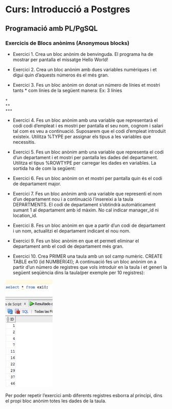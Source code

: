 # Curs: Introducció a Postgres

## Programació amb PL/PgSQL

### Exercicis de Blocs anònims (Anonymous blocks)

* Exercici 1.
Crea un bloc anònim de benvinguda. 
El programa ha de mostrar per pantalla el missatge Hello World!

* Exercici 2.
Crea un bloc anònim amb dues variables numèriques i et digui quin d’aquests números és el més gran.

* Exercici 3. 
Fes un bloc anònim on donat un número de línies et mostri tants * com línies de la següent manera:
Ex: 3 línies
```
*
**
***
```
* Exercici 4. 
Fes un bloc anònim amb una variable que representarà el codi codi d’empleat i es mostri per pantalla el seu nom, cognom i salari tal com es veu a continuació. Suposarem que el codi d’empleat introduït existeix. Utilitza %TYPE per assignar els tipus a les variables que necessitis.
 
* Exercici 5. 
Fes un bloc anònim amb una variable que representa el codi d’un departament i et mostri per pantalla les dades del departament. Utilitza el tipus %ROWTYPE per carregar les dades en variables. La sortida ha de com la següent:
 
* Exercici 6. 
Fes un bloc anònim on et mostri per pantalla quin és el codi de departament major.

* Exercici 7. 
Fes un bloc anònim  amb una variable que representi el nom d’un departament nou i a continuació l’insereixi a la taula DEPARTMENTS. El codi de departament s’obtindrà automàticament sumant 1 al departament amb id màxim. No cal indicar manager_id ni location_id.

* Exercici 8. 
Fes un bloc anònim en que  a partir d’un codi de departament i un nom,  actualitzi el departament indicant el nou nom.

* Exercici 9. 
Fes un bloc anònim en que et permeti eliminar el departament amb el  codi de departament més gran. 

* Exercici 10. 
Crea PRIMER una taula amb un sol camp numèric. 
CREATE TABLE ex10 (id NUMBER(4));
A continuació fes un bloc anònim on a partir d’un número de registres que vols introduir en la taula i et generi la següent seqüència  dins la taula(per exemple per 10 registres):

![Tabla](https://github.com/fbarraga/Postgres-DB/blob/main/UF3/Programming%20pl-pgsql/Anonymous%20blocks/Activitats/image.png?raw=true)

Per poder repetir l’exercici amb diferents registres esborra al principi, dins el propi bloc anònim totes les dades de la taula.

